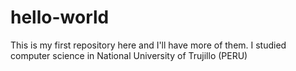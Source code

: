 # hello-world
This is my first repository here and I'll have more of them.
I studied computer science in National University of Trujillo (PERU)
